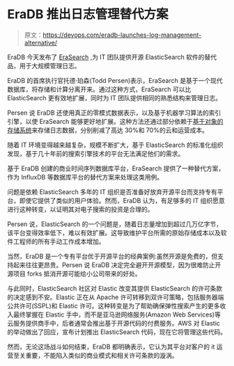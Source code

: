 # EraDB 推出日志管理替代方案

> 原文：<https://devops.com/eradb-launches-log-management-alternative/>

EraDB 今天发布了 [EraSearch](https://www.businesswire.com/news/home/20210210005322/en/EraDB-Unveils-Log-Management-Alternative-That-Cuts-Cloud-Hardware-Costs-by-80-Percent) ,为 IT 团队提供开源 ElasticSearch 软件的替代品，用于大规模管理日志。

EraDB 的首席执行官托德·珀森(Todd Persen)表示，EraSearch 是基于一个现代数据库，将存储和计算分离开来。通过这种方式，EraSearch 可以比 ElasticSearch 更有效地扩展，同时为 IT 团队提供相同的熟悉结构来管理日志。

Persen 说 EraDB 还使用真正的零模式数据表示，以及基于机器学习算法的索引引擎，以使 EraSearch 能够更好地扩展。这种方法还通过部分依赖于[基于对象的存储系统](https://devops.com/?s=object%20based%20storage)来存储日志数据，分别削减了高达 30%和 70%的云和运营成本。

随着 IT 环境变得越来越复杂，规模不断扩大，基于 ElasticSearch 的标准化组织发现，基于几十年前的搜索引擎技术的平台无法满足他们的需求。

基于 EraDB 创建的商业时间序列数据库平台，EraSearch 提供了一种替代方案，作为 InfluxDB 等数据库平台的替代方案来处理这类用例。

问题是依赖 ElasticSearch 多年的 IT 组织是否准备好放弃开源平台而支持专有平台，即使它提供了类似的用户体验。然而，EraDB 认为，有足够多的 IT 组织愿意进行这种转变，以证明其对电子搜索的投资是合理的。

Persen 说，ElasticSearch 的一个问题是，随着日志量增加到超过几万亿字节，该平台变得效率低下，难以有效扩展。这导致维护平台所需的原始存储成本以及软件工程师的所有手动工作成本增加。

当然，EraDB 是一个专有平台优于开源平台的经典案例:虽然开源是免费的，但支持起来往往更昂贵。Persen 说 EraDB 决定完全避开开源模型，因为很难防止开源项目 forks 抵消开源可能给小公司带来的好处。

与此同时，ElasticSearch 社区对 Elastic 改变其提供 ElasticSearch 的许可条款的决定感到不安。Elastic 正在从 Apache 许可转移到双许可策略，包括服务器端公共许可(SSPL)和 Elastic 许可。这种转变是为了帮助确保弹性搜索产生的更多收入最终掌握在 Elastic 手中，而不是亚马逊网络服务(Amazon Web Services)等云服务提供商手中，后者通常会推出基于开源代码的付费服务。AWS 对 Elastic 的举动做出了回应，宣布计划推出 ElasticSearch 代码，现在它将管理这些代码。

然而，无论这场战斗如何结束，EraDB 都明确表示，它认为其平台对客户的 it 运营至关重要，不能陷入类似的商业模式和相关许可条款的漩涡。